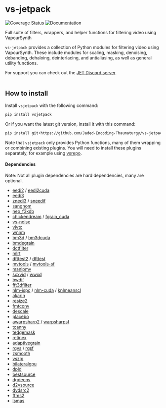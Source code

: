 # vs-jetpack

[![Coverage Status](https://coveralls.io/repos/github/Jaded-Encoding-Thaumaturgy/vs-jetpack/badge.svg?branch=main)](https://coveralls.io/github/Jaded-Encoding-Thaumaturgy/vs-jetpack?branch=main)
[![Documentation](https://img.shields.io/badge/API%20Docs-purple)](https://sgt0.github.io/vs-jetpack/)



Full suite of filters, wrappers, and helper functions for filtering video using VapourSynth

`vs-jetpack` provides a collection of Python modules for filtering video using VapourSynth.
These include modules for scaling, masking, denoising, debanding, dehaloing, deinterlacing,
and antialiasing, as well as general utility functions.

For support you can check out the [JET Discord server](https://discord.gg/XTpc6Fa9eB). <br><br>

## How to install

Install `vsjetpack` with the following command:

```sh
pip install vsjetpack
```

Or if you want the latest git version, install it with this command:

```sh
pip install git+https://github.com/Jaded-Encoding-Thaumaturgy/vs-jetpack.git
```

Note that `vsjetpack` only provides Python functions,
many of them wrapping or combining existing plugins.
You will need to install these plugins separately,
for example using [vsrepo](https://github.com/vapoursynth/vsrepo).

#### Dependencies

Note: Not all plugin dependencies are hard dependencies, many are optional.

- [eedi2](https://github.com/HomeOfVapourSynthEvolution/VapourSynth-EEDI2) / [eedi2cuda](https://github.com/hooke007/VapourSynth-EEDI2CUDA)
- [eedi3](https://github.com/HomeOfVapourSynthEvolution/VapourSynth-EEDI3)
- [znedi3](https://github.com/sekrit-twc/znedi3) / [sneedif](https://github.com/Jaded-Encoding-Thaumaturgy/vapoursynth-SNEEDIF)
- [sangnom](https://github.com/dubhater/vapoursynth-sangnom)
- [neo_f3kdb](https://github.com/HomeOfAviSynthPlusEvolution/neo_f3kdb)
- [chickendream](https://gitlab.com/EleonoreMizo/chickendream/) / [fgrain_cuda](https://github.com/AmusementClub/vs-fgrain-cuda)
- [vs-noise](https://github.com/wwww-wwww/vs-noise)
- [vivtc](https://github.com/vapoursynth/vivtc)
- [wnnm](https://github.com/WolframRhodium/VapourSynth-WNNM)
- [bm3d](https://github.com/HomeOfVapourSynthEvolution/VapourSynth-BM3D) / [bm3dcuda](https://github.com/WolframRhodium/VapourSynth-BM3DCUDA)
- [bmdegrain](https://github.com/AmusementClub/vs-bmdegrain)
- [dctfilter](https://github.com/AmusementClub/VapourSynth-DCTFilter)
- [mlrt](https://github.com/AmusementClub/vs-mlrt)
- [dfttest2](https://github.com/AmusementClub/vs-dfttest2) / [dfttest](https://github.com/HomeOfVapourSynthEvolution/VapourSynth-DFTTest)
- [mvtools](https://github.com/dubhater/vapoursynth-mvtools) / [mvtools-sf](https://github.com/IFeelBloated/vapoursynth-mvtools-sf)
- [manipmv](https://github.com/Mikewando/manipulate-motion-vectors)
- [scxvid](https://github.com/dubhater/vapoursynth-scxvid) / [wwxd](https://github.com/dubhater/vapoursynth-wwxd)
- [bwdif](https://github.com/HomeOfVapourSynthEvolution/VapourSynth-Bwdif)
- [fft3dfilter](https://github.com/AmusementClub/VapourSynth-FFT3DFilter)
- [nlm-ispc](https://github.com/AmusementClub/vs-nlm-ispc) / [nlm-cuda](https://github.com/AmusementClub/vs-nlm-cuda) / [knlmeanscl](https://github.com/Khanattila/KNLMeansCL)
- [akarin](https://github.com/AkarinVS/vapoursynth-plugin)
- [resize2](https://github.com/Jaded-Encoding-Thaumaturgy/vapoursynth-resize2)
- [fmtconv](https://gitlab.com/EleonoreMizo/fmtconv/)
- [descale](https://github.com/Jaded-Encoding-Thaumaturgy/vapoursynth-descale)
- [placebo](https://github.com/sgt0/vs-placebo)
- [awarpsharp2](https://github.com/dubhater/vapoursynth-awarpsharp2) / [warpsharpsf](https://github.com/IFeelBloated/warpsharp)
- [tcanny](https://github.com/HomeOfVapourSynthEvolution/VapourSynth-TCanny)
- [tedgemask](https://github.com/dubhater/vapoursynth-tedgemask)
- [retinex](https://github.com/HomeOfVapourSynthEvolution/VapourSynth-Retinex)
- [adaptivegrain](https://github.com/Irrational-Encoding-Wizardry/adaptivegrain)
- [rgvs](https://github.com/vapoursynth/vs-removegrain) / [rgsf](https://github.com/IFeelBloated/RGSF)
- [zsmooth](https://github.com/adworacz/zsmooth)
- [vszip](https://github.com/dnjulek/vapoursynth-zip)
- [bilateralgpu](https://github.com/WolframRhodium/VapourSynth-BilateralGPU)
- [dpid](https://github.com/WolframRhodium/VapourSynth-dpid)
- [bestsource](https://github.com/vapoursynth/bestsource)
- [dgdecnv](https://www.rationalqm.us/dgdecnv/dgdecnv.html)
- [d2vsource](https://github.com/dwbuiten/d2vsource)
- [dvdsrc2](https://github.com/jsaowji/dvdsrc2)
- [ffms2](https://github.com/FFMS/ffms2)
- [lsmas](https://github.com/HomeOfAviSynthPlusEvolution/L-SMASH-Works)
